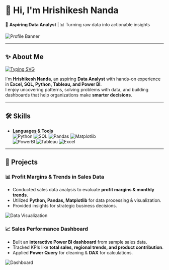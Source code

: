 # 👋 Hi, I'm Hrishikesh Nanda  

🚀 **Aspiring Data Analyst** | 📊 Turning raw data into actionable insights  

![Profile Banner](https://img.freepik.com/free-vector/data-analysis-concept-illustration_114360-8073.jpg)  

---

## ✨ About Me  

[![Typing SVG](https://readme-typing-svg.herokuapp.com?font=Fira+Code&pause=1000&color=0CF7E9&width=435&lines=Aspiring+Data+Analyst;SQL+%7C+Python+%7C+Power+BI+%7C+Tableau;Transforming+Data+into+Insights)](https://git.io/typing-svg)  

I'm **Hrishikesh Nanda**, an aspiring **Data Analyst** with hands-on experience in **Excel, SQL, Python, Tableau, and Power BI**.  
I enjoy uncovering patterns, solving problems with data, and building dashboards that help organizations make **smarter decisions**.  

---

## 🛠️ Skills  

- **Languages & Tools**  
  ![Python](https://img.shields.io/badge/Python-3776AB?style=for-the-badge&logo=python&logoColor=white)
  ![SQL](https://img.shields.io/badge/SQL-336791?style=for-the-badge&logo=postgresql&logoColor=white)
  ![Pandas](https://img.shields.io/badge/Pandas-150458?style=for-the-badge&logo=pandas&logoColor=white)
  ![Matplotlib](https://img.shields.io/badge/Matplotlib-0C55A5?style=for-the-badge&logo=plotly&logoColor=white)  
  ![PowerBI](https://img.shields.io/badge/Power_BI-F2C811?style=for-the-badge&logo=powerbi&logoColor=black)
  ![Tableau](https://img.shields.io/badge/Tableau-E97627?style=for-the-badge&logo=tableau&logoColor=white)
  ![Excel](https://img.shields.io/badge/Excel-217346?style=for-the-badge&logo=microsoft-excel&logoColor=white)

---

## 📂 Projects  

### 📊 Profit Margins & Trends in Sales Data  
- Conducted sales data analysis to evaluate **profit margins & monthly trends**.  
- Utilized **Python, Pandas, Matplotlib** for data processing & visualization.  
- Provided insights for strategic business decisions.  

![Data Visualization](https://img.freepik.com/free-vector/infographic-dashboard-template_52683-121.jpg)  

### 📈 Sales Performance Dashboard  
- Built an **interactive Power BI dashboard** from sample sales data.  
- Tracked KPIs like **total sales, regional trends, and product contribution**.  
- Applied **Power Query** for cleaning & **DAX** for calculations.  

![Dashboard](https://img.freepik.c)
